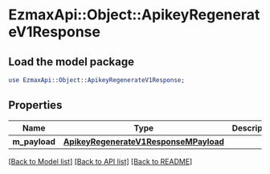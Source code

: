 # EzmaxApi::Object::ApikeyRegenerateV1Response

## Load the model package
```perl
use EzmaxApi::Object::ApikeyRegenerateV1Response;
```

## Properties
Name | Type | Description | Notes
------------ | ------------- | ------------- | -------------
**m_payload** | [**ApikeyRegenerateV1ResponseMPayload**](ApikeyRegenerateV1ResponseMPayload.md) |  | 

[[Back to Model list]](../README.md#documentation-for-models) [[Back to API list]](../README.md#documentation-for-api-endpoints) [[Back to README]](../README.md)


